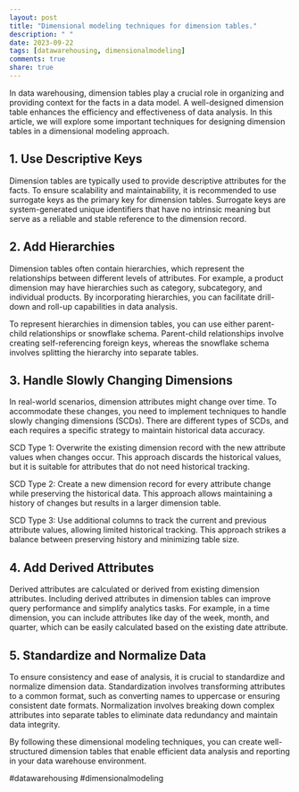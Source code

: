 ```yaml
---
layout: post
title: "Dimensional modeling techniques for dimension tables."
description: " "
date: 2023-09-22
tags: [datawarehousing, dimensionalmodeling]
comments: true
share: true
---
```


In data warehousing, dimension tables play a crucial role in organizing and providing context for the facts in a data model. A well-designed dimension table enhances the efficiency and effectiveness of data analysis. In this article, we will explore some important techniques for designing dimension tables in a dimensional modeling approach.

## 1. Use Descriptive Keys

Dimension tables are typically used to provide descriptive attributes for the facts. To ensure scalability and maintainability, it is recommended to use surrogate keys as the primary key for dimension tables. Surrogate keys are system-generated unique identifiers that have no intrinsic meaning but serve as a reliable and stable reference to the dimension record.

## 2. Add Hierarchies

Dimension tables often contain hierarchies, which represent the relationships between different levels of attributes. For example, a product dimension may have hierarchies such as category, subcategory, and individual products. By incorporating hierarchies, you can facilitate drill-down and roll-up capabilities in data analysis.

To represent hierarchies in dimension tables, you can use either parent-child relationships or snowflake schema. Parent-child relationships involve creating self-referencing foreign keys, whereas the snowflake schema involves splitting the hierarchy into separate tables.

## 3. Handle Slowly Changing Dimensions

In real-world scenarios, dimension attributes might change over time. To accommodate these changes, you need to implement techniques to handle slowly changing dimensions (SCDs). There are different types of SCDs, and each requires a specific strategy to maintain historical data accuracy.

SCD Type 1: Overwrite the existing dimension record with the new attribute values when changes occur. This approach discards the historical values, but it is suitable for attributes that do not need historical tracking.

SCD Type 2: Create a new dimension record for every attribute change while preserving the historical data. This approach allows maintaining a history of changes but results in a larger dimension table.

SCD Type 3: Use additional columns to track the current and previous attribute values, allowing limited historical tracking. This approach strikes a balance between preserving history and minimizing table size.

## 4. Add Derived Attributes

Derived attributes are calculated or derived from existing dimension attributes. Including derived attributes in dimension tables can improve query performance and simplify analytics tasks. For example, in a time dimension, you can include attributes like day of the week, month, and quarter, which can be easily calculated based on the existing date attribute.

## 5. Standardize and Normalize Data

To ensure consistency and ease of analysis, it is crucial to standardize and normalize dimension data. Standardization involves transforming attributes to a common format, such as converting names to uppercase or ensuring consistent date formats. Normalization involves breaking down complex attributes into separate tables to eliminate data redundancy and maintain data integrity.

By following these dimensional modeling techniques, you can create well-structured dimension tables that enable efficient data analysis and reporting in your data warehouse environment. 

#datawarehousing #dimensionalmodeling